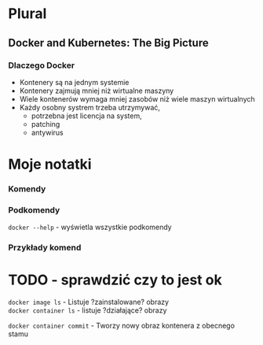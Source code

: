 # Plural 


## Docker and Kubernetes: The Big Picture 

### Dlaczego Docker 

- Kontenery są na jednym systemie
- Kontenery zajmują mniej niż wirtualne maszyny 
- Wiele kontenerów wymaga mniej zasobów niż wiele maszyn wirtualnych
- Każdy osobny systrem trzeba utrzymywać, 
    - potrzebna jest licencja na system, 
    - patching
    - antywirus 



# Moje notatki 


### Komendy 

### Podkomendy  
```docker --help``` - wyświetla wszystkie podkomendy  


### Przykłady komend  
# TODO - sprawdzić czy to jest ok   
```docker image ls``` - Listuje ?zainstalowane? obrazy  
```docker container ls``` - listuje ?działające? obrazy  


```docker container commit``` - Tworzy nowy obraz kontenera z obecnego stamu   

